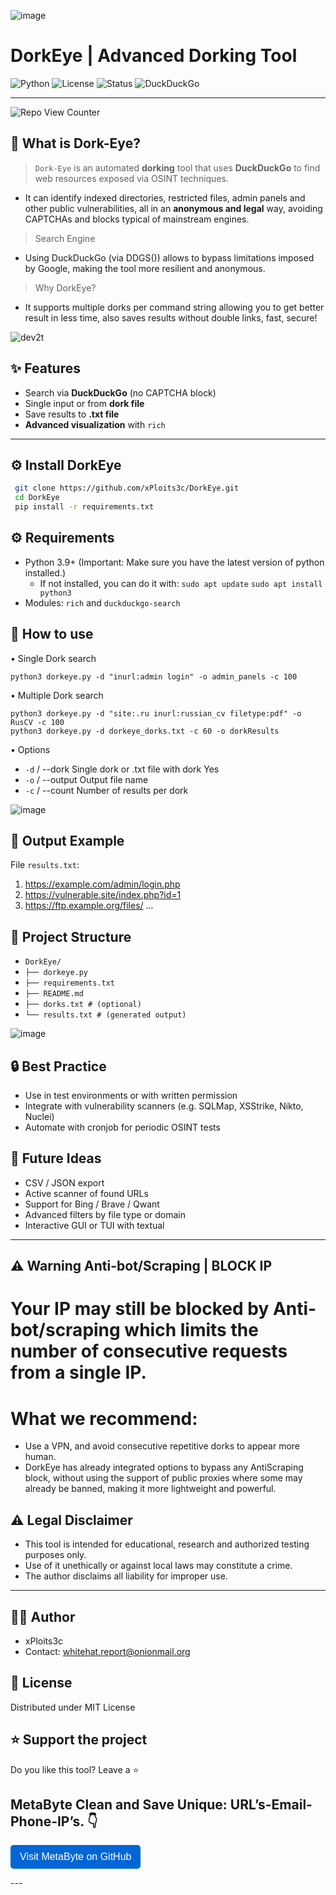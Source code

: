 ![image](https://github.com/user-attachments/assets/989dc234-2c32-4280-9165-42ebd87b53bc)

# DorkEye | Advanced Dorking Tool 
![Python](https://img.shields.io/badge/python-3.8%2B-blue.svg) 
![License](https://img.shields.io/badge/license-MIT-green.svg) 
![Status](https://img.shields.io/badge/status-Stable-brightgreen.svg) 
![DuckDuckGo](https://img.shields.io/badge/search-DuckDuckGo-orange.svg)

---
![Repo View Counter](https://profile-counter.glitch.me/DorkEye/count.svg)
## 🧠 What is Dork-Eye?

> `Dork-Eye` is an automated **dorking** tool that uses **DuckDuckGo** to find web resources exposed via OSINT techniques.
-  It can identify indexed directories, restricted files, admin panels and other public vulnerabilities, all in an **anonymous and legal** way, avoiding CAPTCHAs and blocks typical of mainstream engines.
> Search Engine
-  Using DuckDuckGo (via DDGS()) allows to bypass limitations imposed by Google, making the tool more resilient and anonymous.
> Why DorkEye?
-  It supports multiple dorks per command string allowing you to get better result in less time, also saves results without double links, fast, secure!

![dev2t](https://github.com/user-attachments/assets/3eb09d93-232c-4dd2-9882-6fb7b17e2785)



## ✨ Features

- Search via **DuckDuckGo** (no CAPTCHA block)
- Single input or from **dork file**
- Save results to **.txt file**
- **Advanced visualization** with `rich`

---

## ⚙️ Install DorkEye 
```bash
 git clone https://github.com/xPloits3c/DorkEye.git
 cd DorkEye
 pip install -r requirements.txt
```
## ⚙️ Requirements

- Python 3.9+ (Important: Make sure you have the latest version of python installed.)
    + If not installed, you can do it with:
       `sudo apt update`
       `sudo apt install python3`
- Modules:
 `rich` and `duckduckgo-search`

## 🚀 How to use

•  Single Dork search
```
python3 dorkeye.py -d "inurl:admin login" -o admin_panels -c 100
```
•  Multiple Dork search
```
python3 dorkeye.py -d "site:.ru inurl:russian_cv filetype:pdf" -o RusCV -c 100
python3 dorkeye.py -d dorkeye_dorks.txt -c 60 -o dorkResults
```
•  Options
 - `-d` / --dork Single dork or .txt file with dork Yes
 - `-o` / --output Output file name
 - `-c` / --count Number of results per dork 

![image](https://github.com/user-attachments/assets/3773f7d4-60a4-4a70-90c6-5b44b5281d3f)


## 📂 Output Example
 File `results.txt`:

1. https://example.com/admin/login.php
2. https://vulnerable.site/index.php?id=1
3. https://ftp.example.org/files/
...

## 📌 Project Structure

- `DorkEye/`
- `├── dorkeye.py`
- `├── requirements.txt`
- `├── README.md`
- `├── dorks.txt # (optional)`
- `└── results.txt # (generated output)`

![image](https://github.com/user-attachments/assets/790f4edf-1ec7-4dcc-8735-2adbf4766eb5)


## 🔒 Best Practice
- Use in test environments or with written permission
- Integrate with vulnerability scanners (e.g. SQLMap, XSStrike, Nikto, Nuclei)
- Automate with cronjob for periodic OSINT tests

## 🧩 Future Ideas
- CSV / JSON export
- Active scanner of found URLs
- Support for Bing / Brave / Qwant
- Advanced filters by file type or domain
- Interactive GUI or TUI with textual

---

## ⚠️ Warning Anti-bot/Scraping | BLOCK IP
#      Your IP may still be blocked by Anti-bot/scraping which limits the number of consecutive requests from a single IP.
# What we recommend:
-   Use a VPN, and avoid consecutive repetitive dorks to appear more human.
-   DorkEye has already integrated options to bypass any AntiScraping block, without using the support of public proxies where some may already be banned, making it more lightweight and powerful.

## ⚠️ Legal Disclaimer

-  This tool is intended for educational, research and authorized testing purposes only.
-  Use of it unethically or against local laws may constitute a crime.
-  The author disclaims all liability for improper use.

---


## 🧑‍💻 Author

- xPloits3c
- Contact: whitehat.report@onionmail.org

## 📜 License
Distributed under MIT License

## ⭐ Support the project
Do you like this tool? Leave a ⭐

## **MetaByte** Clean and Save Unique: URL’s-Email-Phone-IP’s. 👇
<p><a href="https://github.com/xPloits3c/MetaByte" target="_blank">
  <button style="padding:10px 15px; font-size:16px; background-color:#0366d6; color:white; border:none; border-radius:5px;">
    Visit MetaByte on GitHub
  </button>
</a></p>
---
